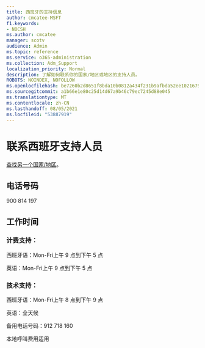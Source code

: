 ```yaml
---
title: 西班牙的支持信息
author: cmcatee-MSFT
f1.keywords:
- NOCSH
ms.author: cmcatee
manager: scotv
audience: Admin
ms.topic: reference
ms.service: o365-administration
ms.collection: Adm_Support
localization_priority: Normal
description: 了解如何联系你的国家/地区或地区的支持人员。
ROBOTS: NOINDEX, NOFOLLOW
ms.openlocfilehash: be7260b2d8651f8bda10b0812a434f231b9afbda52ee102167980a67db79b416
ms.sourcegitcommit: a1b66e1e80c25d14d67a9b46c79ec7245d88e045
ms.translationtype: MT
ms.contentlocale: zh-CN
ms.lasthandoff: 08/05/2021
ms.locfileid: "53887919"
---
```

# <a name="contact-support-for-spain"></a>联系西班牙支持人员

[查找另一个国家/地区](../../business-video/get-help-support.md)。

## <a name="phone-number"></a>电话号码
900 814 197

## <a name="hours"></a>工作时间
### <a name="billing-support"></a>计费支持：

西班牙语：Mon-Fri上午 9 点到下午 5 点

英语：Mon-Fri上午 9 点到下午 5 点

### <a name="technical-support"></a>技术支持：

西班牙语：Mon-Fri上午 8 点到下午 9 点

英语：全天候

备用电话号码：912 718 160

本地呼叫费用适用
